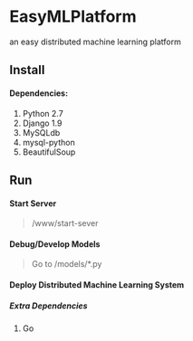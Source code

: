 # EasyMLPlatform
an easy distributed machine learning platform
## Install
#### Dependencies:
1. Python 2.7
2. Django 1.9
3. MySQLdb
4. mysql-python
5. BeautifulSoup

## Run

#### Start Server
> /www/start-sever

#### Debug/Develop Models
> Go to /models/*.py

#### Deploy Distributed Machine Learning System
##### Extra Dependencies
1. Go


